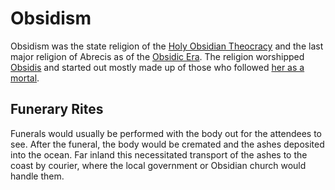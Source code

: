 # Obsidism

<meta property="og:description" content="Obsidism was the state religion of the Holy Obsidian Theocracy and the last major religion of Abrecis as of the Obsidic Era.">

Obsidism was the state religion of the [Holy Obsidian Theocracy](../nations/holy-obsidian-theocracy.md) and the last major religion of Abrecis as of the [Obsidic Era](../../history/eras/obsidic.md). The religion worshipped [Obsidis](../../inhabitants/deities/obsidis.md) and started out mostly made up of those who followed [her as a mortal](../../inhabitants/figures/obsidis.md).

## Funerary Rites

Funerals would usually be performed with the body out for the attendees to see. After the funeral, the body would be cremated and the ashes deposited into the ocean. Far inland this necessitated transport of the ashes to the coast by courier, where the local government or Obsidian church would handle them.